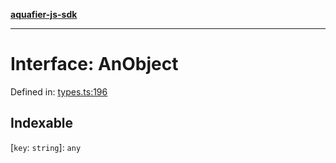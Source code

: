 [**aquafier-js-sdk**](../README.md)

***

# Interface: AnObject

Defined in: [types.ts:196](https://github.com/inblockio/aqua-verifier-js-lib/blob/09413c69301a51b584d51846ffabc4d8f820b4fa/src/types.ts#L196)

## Indexable

\[`key`: `string`\]: `any`
